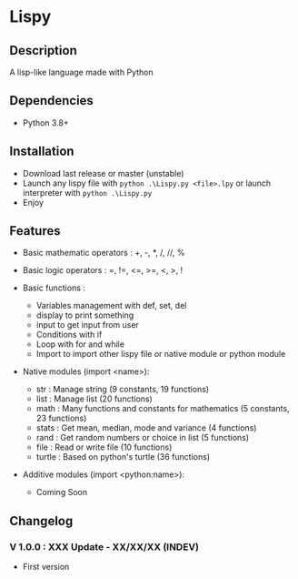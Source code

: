 # Lispy

## Description

A lisp-like language made with Python

## Dependencies

- Python 3.8+

## Installation

- Download last release or master (unstable)
- Launch any lispy file with `python .\Lispy.py <file>.lpy` or launch interpreter with `python .\Lispy.py`
- Enjoy

## Features

- Basic mathematic operators : +, -, *, /, //, %
- Basic logic operators : =, !=, <=, >=, <, >, !
- Basic functions :

  - Variables management with def, set, del
  - display to print something
  - input to get input from user
  - Conditions with if
  - Loop with for and while
  - Import to import other lispy file or native module or python module

- Native modules (import \<name>):

  - str : Manage string (9 constants, 19 functions)
  - list : Manage list (20 functions)
  - math : Many functions and constants for mathematics (5 constants, 23 functions)
  - stats : Get mean, median, mode and variance (4 functions)
  - rand : Get random numbers or choice in list (5 functions)
  - file : Read or write file (10 functions)
  - turtle : Based on python's turtle (36 functions)

- Additive modules (import \<python:name>):

  - Coming Soon

## Changelog

### V 1.0.0 : XXX Update - XX/XX/XX (INDEV)

- First version
